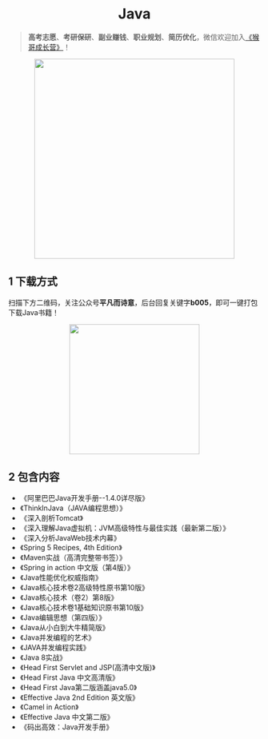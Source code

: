 <h1 align="center">Java</h1>

> **高考志愿**、**考研保研**、**副业赚钱**、**职业规划**、**简历优化**，微信欢迎加入[《猴哥成长营》](https://link.zhihu.com/?target=https%3A//www.yuque.com/jackpop/ulig5a/srnochggbsa2eltw%3FsingleDoc%23)！

<p align="center">
    <img src="https://s11.ax1x.com/2023/12/23/pi7qxU0.md.jpg" height="400"></img>
</p>

## 1 下载方式

扫描下方二维码，关注公众号**平凡而诗意**，后台回复关键字**b005**，即可一键打包下载Java书籍！

<p align="center">
    <img src="https://s1.ax1x.com/2022/07/10/jsCAdH.jpg" width="260" height="260"></img>
</p>

## 2 包含内容

- 《阿里巴巴Java开发手册--1.4.0详尽版》
- 《ThinkInJava（JAVA编程思想）》
- 《深入剖析Tomcat》
- 《深入理解Java虚拟机：JVM高级特性与最佳实践（最新第二版）》
- 《深入分析JavaWeb技术内幕》
- 《Spring 5 Recipes, 4th Edition》
- 《Maven实战（高清完整带书签）》
- 《Spring in action 中文版（第4版）》
- 《Java性能优化权威指南》
- 《Java核心技术卷2高级特性原书第10版》
- 《Java核心技术（卷2）第8版》
- 《Java核心技术卷1基础知识原书第10版》
- 《Java编辑思想（第四版）》
- 《Java从小白到大牛精简版》
- 《Java并发编程的艺术》
- 《JAVA并发编程实践》
- 《Java 8实战》
- 《Head First Servlet and JSP(高清中文版)》
- 《Head First Java 中文高清版》
- 《Head First Java第二版涵盖java5.0》
- 《Effective Java 2nd Edition 英文版》
- 《Camel in Action》
- 《Effective Java 中文第二版》
- 《码出高效：Java开发手册》